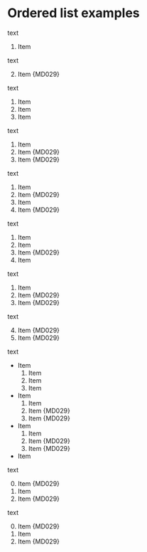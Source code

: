 # Ordered list examples

text

1. Item

text

2. Item {MD029}

text

1. Item
1. Item
1. Item

text

1. Item
2. Item {MD029}
3. Item {MD029}

text

1. Item
2. Item {MD029}
1. Item
4. Item {MD029}

text

1. Item
1. Item
3. Item {MD029}
1. Item

text

1. Item
2. Item {MD029}
3. Item {MD029}

text

4. Item {MD029}
5. Item {MD029}

text

- Item
  1. Item
  1. Item
  1. Item
- Item
  1. Item
  2. Item {MD029}
  3. Item {MD029}
- Item
  1. Item
  2. Item {MD029}
  4. Item {MD029}
- Item

text

0. Item {MD029}
1. Item
2. Item {MD029}

text

0. Item {MD029}
1. Item
3. Item {MD029}

<!-- markdownlint-configure-file {
  "ol-prefix": {
    "style": "one"
  }
} -->

